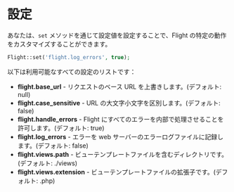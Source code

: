 # 設定

あなたは、`set` メソッドを通じて設定値を設定することで、Flight の特定の動作をカスタマイズすることができます。

```php
Flight::set('flight.log_errors', true);
```

以下は利用可能なすべての設定のリストです：

- **flight.base_url** - リクエストのベース URL を上書きします。(デフォルト: null)
- **flight.case_sensitive** - URL の大文字小文字を区別します。(デフォルト: false)
- **flight.handle_errors** - Flight にすべてのエラーを内部で処理させることを許可します。(デフォルト: true)
- **flight.log_errors** - エラーを web サーバーのエラーログファイルに記録します。(デフォルト: false)
- **flight.views.path** - ビューテンプレートファイルを含むディレクトリです。(デフォルト: ./views)
- **flight.views.extension** - ビューテンプレートファイルの拡張子です。(デフォルト: .php)